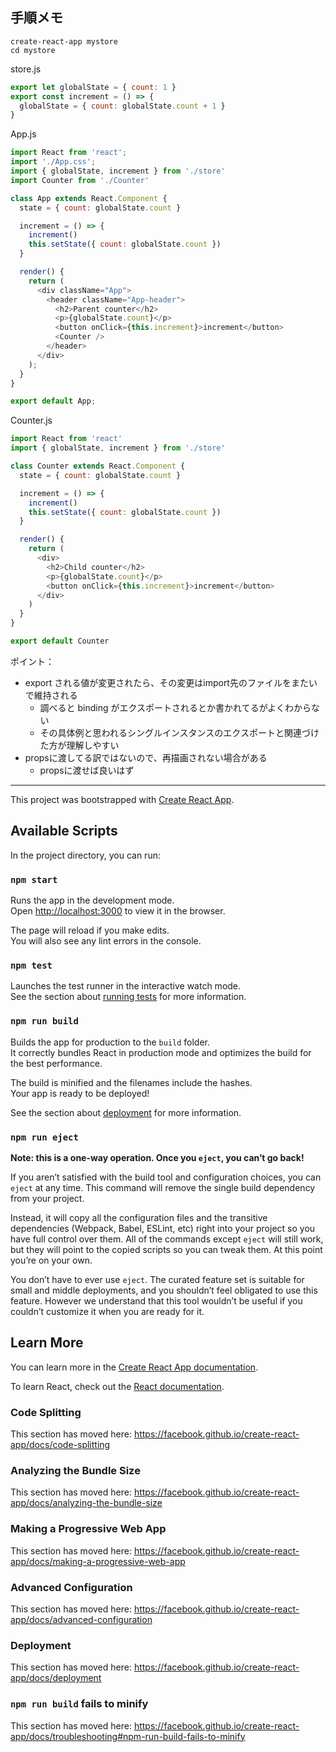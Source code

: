 ## 手順メモ

```
create-react-app mystore
cd mystore
```

store.js
```js
export let globalState = { count: 1 }
export const increment = () => {
  globalState = { count: globalState.count + 1 }
}
```

App.js
```js
import React from 'react';
import './App.css';
import { globalState, increment } from './store'
import Counter from './Counter'

class App extends React.Component {
  state = { count: globalState.count }

  increment = () => {
    increment()
    this.setState({ count: globalState.count })
  }

  render() {
    return (
      <div className="App">
        <header className="App-header">
          <h2>Parent counter</h2>
          <p>{globalState.count}</p>
          <button onClick={this.increment}>increment</button>
          <Counter />
        </header>
      </div>
    );
  }
}

export default App;
```

Counter.js
```js
import React from 'react'
import { globalState, increment } from './store'

class Counter extends React.Component {
  state = { count: globalState.count }

  increment = () => {
    increment()
    this.setState({ count: globalState.count })
  }

  render() {
    return (
      <div>
        <h2>Child counter</h2>
        <p>{globalState.count}</p>
        <button onClick={this.increment}>increment</button>
      </div>
    )
  }
}

export default Counter
```

ポイント：
- export される値が変更されたら、その変更はimport先のファイルをまたいで維持される
  - 調べると binding がエクスポートされるとか書かれてるがよくわからない
  - その具体例と思われるシングルインスタンスのエクスポートと関連づけた方が理解しやすい
- propsに渡してる訳ではないので、再描画されない場合がある
  - propsに渡せば良いはず

---

This project was bootstrapped with [Create React App](https://github.com/facebook/create-react-app).

## Available Scripts

In the project directory, you can run:

### `npm start`

Runs the app in the development mode.<br>
Open [http://localhost:3000](http://localhost:3000) to view it in the browser.

The page will reload if you make edits.<br>
You will also see any lint errors in the console.

### `npm test`

Launches the test runner in the interactive watch mode.<br>
See the section about [running tests](https://facebook.github.io/create-react-app/docs/running-tests) for more information.

### `npm run build`

Builds the app for production to the `build` folder.<br>
It correctly bundles React in production mode and optimizes the build for the best performance.

The build is minified and the filenames include the hashes.<br>
Your app is ready to be deployed!

See the section about [deployment](https://facebook.github.io/create-react-app/docs/deployment) for more information.

### `npm run eject`

**Note: this is a one-way operation. Once you `eject`, you can’t go back!**

If you aren’t satisfied with the build tool and configuration choices, you can `eject` at any time. This command will remove the single build dependency from your project.

Instead, it will copy all the configuration files and the transitive dependencies (Webpack, Babel, ESLint, etc) right into your project so you have full control over them. All of the commands except `eject` will still work, but they will point to the copied scripts so you can tweak them. At this point you’re on your own.

You don’t have to ever use `eject`. The curated feature set is suitable for small and middle deployments, and you shouldn’t feel obligated to use this feature. However we understand that this tool wouldn’t be useful if you couldn’t customize it when you are ready for it.

## Learn More

You can learn more in the [Create React App documentation](https://facebook.github.io/create-react-app/docs/getting-started).

To learn React, check out the [React documentation](https://reactjs.org/).

### Code Splitting

This section has moved here: https://facebook.github.io/create-react-app/docs/code-splitting

### Analyzing the Bundle Size

This section has moved here: https://facebook.github.io/create-react-app/docs/analyzing-the-bundle-size

### Making a Progressive Web App

This section has moved here: https://facebook.github.io/create-react-app/docs/making-a-progressive-web-app

### Advanced Configuration

This section has moved here: https://facebook.github.io/create-react-app/docs/advanced-configuration

### Deployment

This section has moved here: https://facebook.github.io/create-react-app/docs/deployment

### `npm run build` fails to minify

This section has moved here: https://facebook.github.io/create-react-app/docs/troubleshooting#npm-run-build-fails-to-minify
